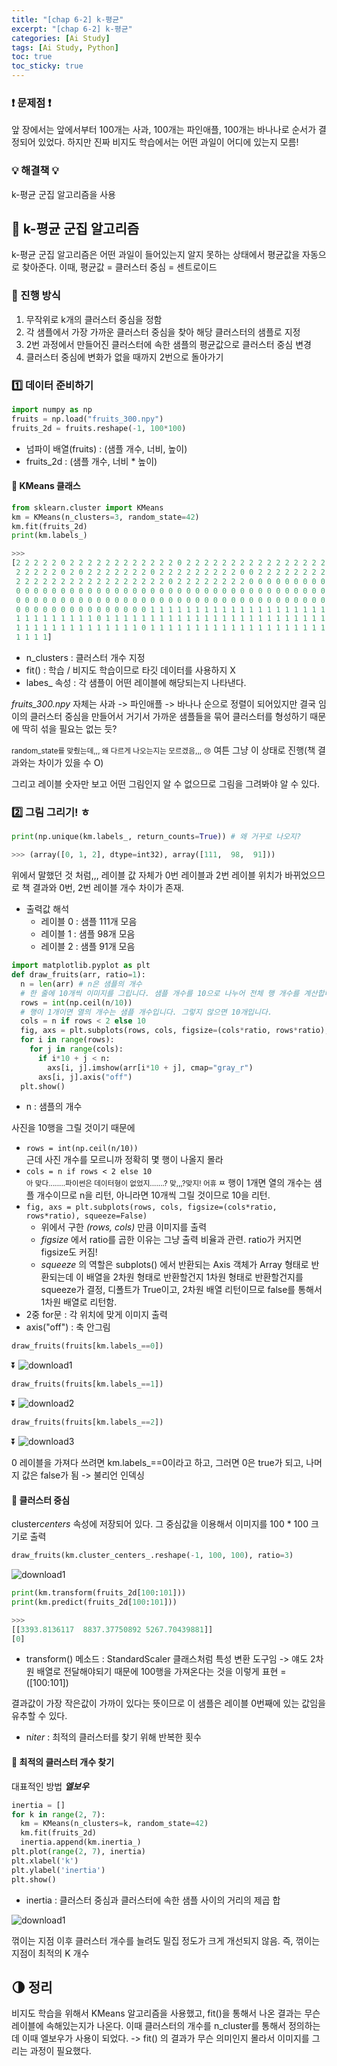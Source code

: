 ```yaml
---
title: "[chap 6-2] k-평균"
excerpt: "[chap 6-2] k-평균"
categories: [Ai Study]
tags: [Ai Study, Python]
toc: true
toc_sticky: true
---
```


### ❗ 문제점 ❗

앞 장에서는 앞에서부터 100개는 사과, 100개는 파인애플, 100개는 바나나로 순서가 결정되어 있었다. 하지만 진짜 비지도 학습에서는 어떤 과일이 어디에 있는지 모름!

### 💡 해결책 💡

k-평균 군집 알고리즘을 사용

## 🔮 k-평균 군집 알고리즘

k-평균 군집 알고리즘은 어떤 과일이 들어있는지 알지 못하는 상태에서 평균값을 자동으로 찾아준다. 이때, 평균값 = 클러스터 중심 = 센트로이드

### 📍 진행 방식

1. 무작위로 k개의 클러스터 중심을 정함
2. 각 샘플에서 가장 가까운 클러스터 중심을 찾아 해당 클러스터의 샘플로 지정
3. 2번 과정에서 만들어진 클러스터에 속한 샘플의 평균값으로 클러스터 중심 변경
4. 클러스터 중심에 변화가 없을 때까지 2번으로 돌아가기

### 1️⃣ 데이터 준비하기

```python
import numpy as np
fruits = np.load("fruits_300.npy")
fruits_2d = fruits.reshape(-1, 100*100)
```

- 넘파이 배열(fruits) : (샘플 개수, 너비, 높이)
- fruits_2d : (샘플 개수, 너비 \* 높이)

#### 📍 KMeans 클래스

```python
from sklearn.cluster import KMeans
km = KMeans(n_clusters=3, random_state=42)
km.fit(fruits_2d)
print(km.labels_)

>>>
[2 2 2 2 2 0 2 2 2 2 2 2 2 2 2 2 2 2 0 2 2 2 2 2 2 2 2 2 2 2 2 2 2 2 2 2 2
 2 2 2 2 2 0 2 0 2 2 2 2 2 2 2 0 2 2 2 2 2 2 2 2 2 0 0 2 2 2 2 2 2 2 2 0 2
 2 2 2 2 2 2 2 2 2 2 2 2 2 2 2 2 2 0 2 2 2 2 2 2 2 2 0 0 0 0 0 0 0 0 0 0 0
 0 0 0 0 0 0 0 0 0 0 0 0 0 0 0 0 0 0 0 0 0 0 0 0 0 0 0 0 0 0 0 0 0 0 0 0 0
 0 0 0 0 0 0 0 0 0 0 0 0 0 0 0 0 0 0 0 0 0 0 0 0 0 0 0 0 0 0 0 0 0 0 0 0 0
 0 0 0 0 0 0 0 0 0 0 0 0 0 0 0 1 1 1 1 1 1 1 1 1 1 1 1 1 1 1 1 1 1 1 1 1 1
 1 1 1 1 1 1 1 1 1 0 1 1 1 1 1 1 1 1 1 1 1 1 1 1 1 1 1 1 1 1 1 1 1 1 1 1 1
 1 1 1 1 1 1 1 1 1 1 1 1 1 1 0 1 1 1 1 1 1 1 1 1 1 1 1 1 1 1 1 1 1 1 1 1 1
 1 1 1 1]
```

- n_clusters : 클러스터 개수 지정
- fit() : 학습 / 비지도 학습이므로 타깃 데이터를 사용하지 X
- labes\_ 속성 : 각 샘플이 어떤 레이블에 해당되는지 나타낸다. <br>

_fruits_300.npy_ 자체는 사과 -> 파인애플 -> 바나나 순으로 정렬이 되어있지만 결국 임이의 클러스터 중심을 만들어서 거기서 가까운 샘플들을 묶어 클러스터를 형성하기 때문에 딱히 섞을 필요는 없는 듯? <br>

<small>random_state를 맞췄는데,,, 왜 다르게 나오는지는 모르겠음,,, 😢</small> 여튼 그냥 이 상태로 진행(책 결과와는 차이가 있을 수 O) <br>

그리고 레이블 숫자만 보고 어떤 그림인지 알 수 없으므로 그림을 그려봐야 알 수 있다.

### 2️⃣ 그림 그리기! ㅎ

```python
print(np.unique(km.labels_, return_counts=True)) # 왜 거꾸로 나오지?

>>> (array([0, 1, 2], dtype=int32), array([111,  98,  91]))
```

위에서 말했던 것 처럼,,, 레이블 값 자체가 0번 레이블과 2번 레이블 위치가 바뀌었으므로 책 결과와 0번, 2번 레이블 개수 차이가 존재. <br>

- 출력값 해석
  - 레이블 0 : 샘플 111개 모음
  - 레이블 1 : 샘플 98개 모음
  - 레이블 2 : 샘플 91개 모음

```python
import matplotlib.pyplot as plt
def draw_fruits(arr, ratio=1):
  n = len(arr) # n은 샘플의 개수
  # 한 줄에 10개씩 이미지를 그립니다. 샘플 개수를 10으로 나누어 전체 행 개수를 계산합니다.
  rows = int(np.ceil(n/10))
  # 행이 1개이면 열의 개수는 샘플 개수입니다. 그렇지 않으면 10개입니다.
  cols = n if rows < 2 else 10
  fig, axs = plt.subplots(rows, cols, figsize=(cols*ratio, rows*ratio), squeeze=False)
  for i in range(rows):
    for j in range(cols):
      if i*10 + j < n:
        axs[i, j].imshow(arr[i*10 + j], cmap="gray_r")
      axs[i, j].axis("off")
  plt.show()
```

- n : 샘플의 개수 <br>

사진을 10행을 그릴 것이기 때문에

- `rows = int(np.ceil(n/10))` <br>
  근데 사진 개수를 모르니까 정확히 몇 행이 나올지 몰라
- `cols = n if rows < 2 else 10` <br>
  <small>아 맞다........파이썬은 데이터형이 없었지.......? 맞,,,?맞지! 어휴 ㅉ</small>
  행이 1개면 열의 개수는 샘플 개수이므로 n을 리턴, 아니라면 10개씩 그릴 것이므로 10을 리턴.
- `fig, axs = plt.subplots(rows, cols, figsize=(cols*ratio, rows*ratio), squeeze=False)` <br>
  - 위에서 구한 _(rows, cols)_ 만큼 이미지를 출력
  - _figsize_ 에서 ratio를 곱한 이유는 그냥 출력 비율과 관련. ratio가 커지면 figsize도 커짐!
  - _squeeze_ 의 역할은 subplots() 에서 반환되는 Axis 객체가 Array 형태로 반환되는데 이 배열을 2차원 형태로 반환할건지 1차원 형태로 반환할건지를 squeeze가 결정, 디폴트가 True이고, 2차원 배열 리턴이므로 false를 통해서 1차원 배열로 리턴함.
- 2중 for문 : 각 위치에 맞게 이미지 출력
- axis("off") : 축 안그림

```python
draw_fruits(fruits[km.labels_==0])
```

⏬
![download1](https://user-images.githubusercontent.com/96654391/167459642-2ba0b47c-93e9-4f1c-baa1-cb1956657f32.png)

```python
draw_fruits(fruits[km.labels_==1])
```

⏬
![download2](https://user-images.githubusercontent.com/96654391/167459647-65739918-09b5-4503-9854-f98d93d8b614.png)

```python
draw_fruits(fruits[km.labels_==2])
```

⏬
![download3](https://user-images.githubusercontent.com/96654391/167459654-678346f2-bed7-4902-b528-8047ab261c8a.png) <br>

0 레이블을 가져다 쓰려면 km.labels\_==0이라고 하고, 그러면 0은 true가 되고, 나머지 값은 false가 됨 -> 불리언 인덱싱

#### 📍 클러스터 중심

cluster*centers* 속성에 저장되어 있다. 그 중심값을 이용해서 이미지를 100 \* 100 크기로 출력

```python
draw_fruits(km.cluster_centers_.reshape(-1, 100, 100), ratio=3)
```

![download1](https://user-images.githubusercontent.com/96654391/167460931-3fb46189-8050-442d-95ef-dbf5e10d0b87.png)

```python
print(km.transform(fruits_2d[100:101]))
print(km.predict(fruits_2d[100:101]))

>>>
[[3393.8136117  8837.37750892 5267.70439881]]
[0]
```

- transform() 메소드 : StandardScaler 클래스처럼 특성 변환 도구임 -> 얘도 2차원 배열로 전달해야되기 때문에 100행을 가져온다는 것을 이렇게 표현 = ([100:101])
  <br>

결과값이 가장 작은값이 가까이 있다는 뜻이므로 이 샘플은 레이블 0번째에 있는 값임을 유추할 수 있다.

- n*iter* : 최적의 클러스터를 찾기 위해 반복한 횟수

#### 📍 최적의 클러스터 개수 찾기

대표적인 방법 **_엘보우_**

```python
inertia = []
for k in range(2, 7):
  km = KMeans(n_clusters=k, random_state=42)
  km.fit(fruits_2d)
  inertia.append(km.inertia_)
plt.plot(range(2, 7), inertia)
plt.xlabel('k')
plt.ylabel('inertia')
plt.show()
```

- inertia : 클러스터 중심과 클러스터에 속한 샘플 사이의 거리의 제곱 합

![download1](https://user-images.githubusercontent.com/96654391/167464031-bd527e78-5172-4808-9e94-41d5c648c93a.png)
<br>

꺾이는 지점 이후 클러스터 개수를 늘려도 밀집 정도가 크게 개선되지 않음. 즉, 꺾이는 지점이 최적의 K 개수

## 🌗 정리

비지도 학습을 위해서 KMeans 알고리즘을 사용했고, fit()을 통해서 나온 결과는 무슨 레이블에 속해있는지가 나온다. 이때 클러스터의 개수를 n_cluster를 통해서 정의하는데 이때 엘보우가 사용이 되었다. -> fit() 의 결과가 무슨 의미인지 몰라서 이미지를 그리는 과정이 필요했다.
